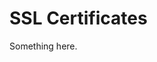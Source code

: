 [title]: # (SSL Certificates)
[tags]: # (XXX)
[priority]: # (1872)
# SSL Certificates
Something here.
